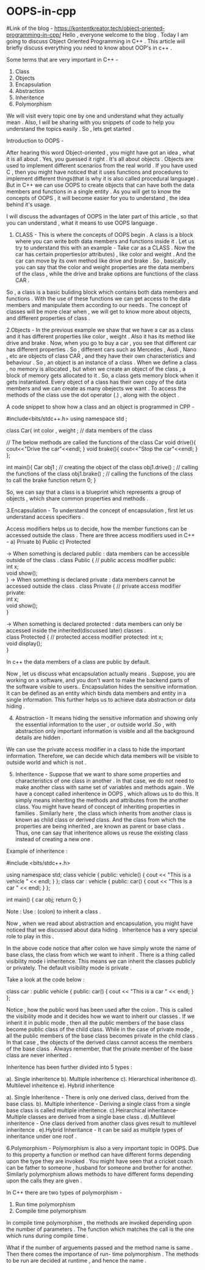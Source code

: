# OOPS-in-cpp
#Link of the blog - https://kontentkreator.tech/object-oriented-programming-in-cpp/
Hello , everyone welcome to the blog . Today I am going to discuss Object Oriented Programming in C++ . This article will briefly discuss everything you need to know about OOP's in c++ .

Some terms that are very important in C++ - 
1. Class 
2. Objects 
3. Encapsulation
4. Abstraction
5. Inheritence 
6. Polymorphism 


We will visit every topic one by one and understand what they actually mean . Also, I will be sharing with you snippets of code to help you understand the topics easily . So , lets get started .

Introduction to OOPS - 

After hearing this word Object-oriented , you might have got an idea , what it is all about . Yes, you guessed it right . It's all about objects . Objects are used to implement different scenarios from the real world . 
If you have used C , then you might have noticed that it uses functions and procedures to implement different things(that is why it is also called procedural language) . But in C++ we can use OOPS to create objects that can have both the data members and functions in a single entity . 
As you will get to know the concepts of OOPS , it will become easier for you to understand , the idea behind it's usage.

I will discuss the advantages of OOPS in the later part of this article , so that you can understand , what it means to use OOPS language . 

1. CLASS - This is where the concepts of OOPS begin . A class is a block where you can write both data members and functions inside it . Let us try to understand this with an example - 
Take car as a CLASS . Now the car has certain properties(or attributes) , like color and  weight . And the car can move by its own method like drive and brake . So , basically , you can say that the color and weight properties are the data members of the class , while the drive and brake options are functions of the class CAR . 

So , a class is a basic buliding block which contains both data members and functions . With the use of these functions we can get access to the data members and manipulate them according to our needs . The concept of classes will be more clear when , we will get to know more about objects, and different properties of class .

2.Objects - In the previous example we shaw that we have a car as a class and it has different properties like color , weight . Also it has its method like drive and brake . Now, when you  go to buy a car , you see that different car has different properties . So , different cars such as Mercedes , Audi , Nano , etc are objects of class CAR , and they have their own characteristics and behaviour . So , an object is an instance of a class . 
When we define a class , no memory is allocated , but when we create an object of the class , a block of memory gets allocated to it . So, a class gets memory block when it gets instantiated. 
Every object of a class has their own copy of the data members and we can create as many obejects we want .
To access the methods of the class use the dot operator (.) , along with the object .

A code snippet to show how a class and an object is programmed in CPP - 

#include<bits/stdc++.h>
using namespace std ;

class Car{
   int color , weight ;   // data members of the class 
   

//    The below methods are called the functions of the class Car
   void drive(){
       cout<<"Drive the car"<<endl;
   }
   void brake(){
       cout<<"Stop the car"<<endl;
   }
};

int main(){
  Car obj1 ; // creating the object of the class 
  obj1.drive() ; // calling the functions of the class 
 obj1.brake() ;  // calling the functions of the class to call the brake function
    return 0;
}

So, we can say that a class is a blueprint which represents a group of objects , which share common properties and methods .

3.Encapsulation -  To understand the concept of encapsulation , first let us understand access specifiers . 

Access modifiers helps us to decide, how the member functions can be accessed outside the class . 
There are three access modifiers used in C++ - 
   a)  Private 
   b) Public 
   c) Protected 

-> When something is declared public : data members can be accessible outside of the class  .
class Public
{
    // public access modifier
    public:   
    int x;            
    void show();  
}
-> When something is declared private : data members cannot be accessed outside 
 the class .
class Private
{
    // private access modifier
    private:   
    int x;            
    void show();   
}
 
-> When something is declared protected : data members can only be accessed inside the inherited(discussed later)  classes .  
class Protected
{
    // protected access modifier
    protected: 
    int x;            
    void display();  
}


In c++ the data members of a class are public by default. 

Now , let us discuss what encapsulation actually means . 
Suppose, you are working on a software, and you don't want to make the backend parts of the software visible to users.. 
Encapsulation hides the sensitive information. It can be defined as an entity which
binds data members and entity in a single information. This further helps us to achieve data abstraction or data hiding .

4. Abstraction - It means hiding the sensitive information and showing only the essential information to the user , or outside world .So , with abstraction only important information is visible and all the background details are hidden  . 

We can use the private access modifier in a class to hide the important information.
Therefore, we can decide which data members will be visible to outside world and which is not .

5. Inheritence  -  Suppose that we want to share some properties and characteristics of one class in another . In that case, we do not need to make another class with same set of variables and methods again . We have a concept called inheritence in OOPS , which allows us to do this. It simply means inheriting the methods and attributes from the another class. You might have heard of concept of inheriting properties in families . Similarly here , the class which inherits from another class is known as child class or derived class. And the class from which the properties are being inherited , are known as parent or base class . Thus, one can say that inheritence allows us reuse the existing class instead of creating a new one . 

Example of inheritence  : 

#include <bits/stdc++.h>

using namespace std;
class vehicle
{
public:
    vehicle()
    {
        cout << "This is a vehicle " << endl;
    }
};
class car : vehicle
{
public:
    car()
    {
        cout << "This is a car " << endl;
    }
};

int main()
{
    car obj;
    return 0;
}

Note  : Use : (colon)  to inherit a class .

Now , when we read about abstraction and encapsulation, you might have noticed that we discussed about data hiding . Inheritence has a very special role to play in this .

In the above code notice that after colon we have simply wrote the name of base class, the class from which we want to inherit . There is a thing called visibility mode i inheritence. This means we can inherit the classes publicly or privately. 
The default visibility mode is private . 

Take a look at the code below : 

class car : public  vehicle
{
public:
    car()
    {
        cout << "This is a car " << endl;
    }
};

Notice , how the public word has been used after the colon . This is called the visibility mode and it decides how we want to inherit our classes .
If we inherit it in public mode , then all the public members of the base class become
public class of the child class. While in the case of private mode , all the public members of the base class becomes private in the child class . In that case , the objects of the derived class cannot access the members of the base class  .
Always remember, that the private member of the base class are never inherited . 


Inheritence has been further divided into 5 types  :
 
a). Single inheritence 
b). Multiple inheritence 
c). Hierarchical inheritence 
d). Multilevel inheitence 
e). Hybrid inheritence 

a). Single Inheritence - There is only one derived class, derived from the base class.
b). Multiple inheritence - Deriving a single class from a single base class is called multiple inheritence.
c).Heirarchical inheritance-  Multiple classes are derived from a single base class .
d).Multilevel inheritence - One class derived from another class gives result to multilevel inheritence . 
e).Hybrid Inheritance - It can be said as multiple types of inheritance under one roof .

6.Polymorphism - Polymorphism is also a very important topic in OOPS. Due to this property a function or method can have different forms depending upon the type they are invoked . You might have seen that a cricket coach can be father to someone , husband for someone and brother for another. Similarly polymorphism allows methods to have different forms depending upon the calls they are given .

In C++ there are two types of polymorphism - 

1. Run time polymorphism 
2. Compile time polymorphism 

In compile time polymorphism , the methods are invoked depending upon the number of parameters . The function which matches the call is the one which runs during compile time . 

What if the number of arguements passed and the method name is same . Then there comes the importance of run- time polymorphism  . The methods to be run are decided at runtime , and hence the name .











